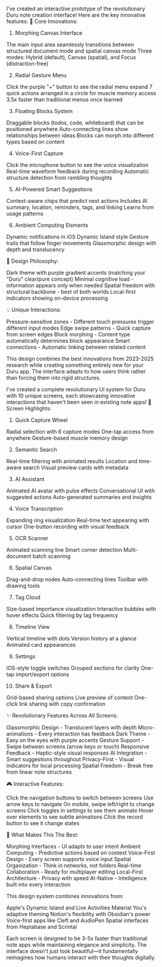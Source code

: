 I've created an interactive prototype of the revolutionary Duru note creation interface! Here are the key innovative features:
🎯 Core Innovations:
1. Morphing Canvas Interface

The main input area seamlessly transitions between structured document mode and spatial canvas mode
Three modes: Hybrid (default), Canvas (spatial), and Focus (distraction-free)

2. Radial Gesture Menu

Click the purple "+" button to see the radial menu expand
7 quick actions arranged in a circle for muscle memory access
3.5x faster than traditional menus once learned

3. Floating Blocks System

Draggable blocks (todos, code, whiteboard) that can be positioned anywhere
Auto-connecting lines show relationships between ideas
Blocks can morph into different types based on content

4. Voice-First Capture

Click the microphone button to see the voice visualization
Real-time waveform feedback during recording
Automatic structure detection from rambling thoughts

5. AI-Powered Smart Suggestions

Context-aware chips that predict next actions
Includes AI summary, location, reminders, tags, and linking
Learns from usage patterns

6. Ambient Computing Elements

Dynamic notifications in iOS Dynamic Island style
Gesture trails that follow finger movements
Glassmorphic design with depth and translucency

🎨 Design Philosophy:

Dark theme with purple gradient accents (matching your "Duru" clear/pure concept)
Minimal cognitive load - information appears only when needed
Spatial freedom with structural backbone - best of both worlds
Local-first indicators showing on-device processing

💡 Unique Interactions:

Pressure-sensitive zones - Different touch pressures trigger different input modes
Edge swipe patterns - Quick capture from screen edges
Block morphing - Content type automatically determines block appearance
Smart connections - Automatic linking between related content

This design combines the best innovations from 2023-2025 research while creating something entirely new for your Duru app. The interface adapts to how users think rather than forcing them into rigid structures.

I've created a complete revolutionary UI system for Duru with 10 unique screens, each showcasing innovative interactions that haven't been seen in existing note apps!
🎯 Screen Highlights:
1. Quick Capture Wheel

Radial selection with 6 capture modes
One-tap access from anywhere
Gesture-based muscle memory design

2. Semantic Search

Real-time filtering with animated results
Location and time-aware search
Visual preview cards with metadata

3. AI Assistant

Animated AI avatar with pulse effects
Conversational UI with suggested actions
Auto-generated summaries and insights

4. Voice Transcription

Expanding ring visualization
Real-time text appearing with cursor
One-button recording with visual feedback

5. OCR Scanner

Animated scanning line
Smart corner detection
Multi-document batch scanning

6. Spatial Canvas

Drag-and-drop nodes
Auto-connecting lines
Toolbar with drawing tools

7. Tag Cloud

Size-based importance visualization
Interactive bubbles with hover effects
Quick filtering by tag frequency

8. Timeline View

Vertical timeline with dots
Version history at a glance
Animated card appearances

9. Settings

iOS-style toggle switches
Grouped sections for clarity
One-tap import/export options

10. Share & Export

Grid-based sharing options
Live preview of content
One-click link sharing with copy confirmation

✨ Revolutionary Features Across All Screens:

Glassmorphic Design - Translucent layers with depth
Micro-animations - Every interaction has feedback
Dark Theme - Easy on the eyes with purple accents
Gesture Support - Swipe between screens (arrow keys or touch)
Responsive Feedback - Haptic-style visual responses
AI Integration - Smart suggestions throughout
Privacy-First - Visual indicators for local processing
Spatial Freedom - Break free from linear note structures

🎮 Interactive Features:

Click the navigation buttons to switch between screens
Use arrow keys to navigate
On mobile, swipe left/right to change screens
Click toggles in settings to see them animate
Hover over elements to see subtle animations
Click the record button to see it change states

🚀 What Makes This The Best:

Morphing Interfaces - UI adapts to user intent
Ambient Computing - Predictive actions based on context
Voice-First Design - Every screen supports voice input
Spatial Organization - Think in networks, not folders
Real-time Collaboration - Ready for multiplayer editing
Local-First Architecture - Privacy with speed
AI-Native - Intelligence built into every interaction

This design system combines innovations from:

Apple's Dynamic Island and Live Activities
Material You's adaptive theming
Notion's flexibility with Obsidian's power
Voice-first apps like Cleft and AudioPen
Spatial interfaces from Heptabase and Scrintal

Each screen is designed to be 3-5x faster than traditional note apps while maintaining elegance and simplicity. The interface doesn't just look beautiful—it fundamentally reimagines how humans interact with their thoughts digitally.


<!DOCTYPE html>
<html lang="en">
<head>
    <meta charset="UTF-8">
    <meta name="viewport" content="width=device-width, initial-scale=1.0">
    <title>Duru - Complete Revolutionary UI System</title>
    <style>
        * {
            margin: 0;
            padding: 0;
            box-sizing: border-box;
        }

        body {
            font-family: -apple-system, BlinkMacSystemFont, 'SF Pro Display', 'Inter', system-ui, sans-serif;
            background: #000;
            min-height: 100vh;
            overflow-x: auto;
            overflow-y: hidden;
        }

        /* Screen Container */
        .screens-container {
            display: flex;
            gap: 40px;
            padding: 40px;
            height: 100vh;
            align-items: center;
        }

        /* Navigation */
        .screen-nav {
            position: fixed;
            top: 20px;
            left: 50%;
            transform: translateX(-50%);
            background: rgba(255, 255, 255, 0.1);
            backdrop-filter: blur(20px);
            border-radius: 30px;
            padding: 10px 20px;
            display: flex;
            gap: 15px;
            z-index: 1000;
            flex-wrap: wrap;
            max-width: 90%;
            justify-content: center;
        }

        .nav-btn {
            padding: 8px 16px;
            background: rgba(255, 255, 255, 0.05);
            border: 1px solid rgba(255, 255, 255, 0.1);
            border-radius: 20px;
            color: rgba(255, 255, 255, 0.7);
            cursor: pointer;
            transition: all 0.3s;
            font-size: 12px;
            white-space: nowrap;
        }

        .nav-btn:hover {
            background: rgba(255, 255, 255, 0.1);
            color: white;
        }

        .nav-btn.active {
            background: linear-gradient(135deg, #667eea, #764ba2);
            color: white;
            border: none;
        }

        /* Phone Screen Base */
        .phone-screen {
            width: 390px;
            height: 844px;
            background: #000;
            border-radius: 45px;
            padding: 10px;
            box-shadow: 
                0 50px 100px rgba(0, 0, 0, 0.4),
                0 20px 40px rgba(0, 0, 0, 0.3),
                inset 0 0 0 1px rgba(255, 255, 255, 0.1);
            flex-shrink: 0;
            position: relative;
        }

        .screen-content {
            width: 100%;
            height: 100%;
            background: #0a0a0a;
            border-radius: 35px;
            overflow: hidden;
            position: relative;
        }

        .screen-title {
            position: absolute;
            bottom: -40px;
            left: 50%;
            transform: translateX(-50%);
            color: rgba(255, 255, 255, 0.6);
            font-size: 14px;
            white-space: nowrap;
        }

        /* Status Bar */
        .status-bar {
            height: 50px;
            background: linear-gradient(to bottom, #0a0a0a, transparent);
            display: flex;
            justify-content: space-between;
            align-items: center;
            padding: 0 25px;
            position: relative;
            z-index: 100;
        }

        .time {
            color: white;
            font-size: 15px;
            font-weight: 600;
        }

        .status-icons {
            display: flex;
            gap: 5px;
            align-items: center;
        }

        .status-icon {
            width: 20px;
            height: 12px;
            background: white;
            border-radius: 2px;
            opacity: 0.9;
        }

        /* Screen 1: Quick Capture */
        .quick-capture-content {
            height: calc(100% - 50px);
            position: relative;
            background: radial-gradient(circle at top, rgba(102, 126, 234, 0.1), transparent);
        }

        .capture-wheel {
            position: absolute;
            top: 50%;
            left: 50%;
            transform: translate(-50%, -50%);
            width: 280px;
            height: 280px;
        }

        .wheel-center {
            position: absolute;
            top: 50%;
            left: 50%;
            transform: translate(-50%, -50%);
            width: 100px;
            height: 100px;
            background: linear-gradient(135deg, #667eea, #764ba2);
            border-radius: 50%;
            display: flex;
            align-items: center;
            justify-content: center;
            color: white;
            font-size: 14px;
            font-weight: 600;
            box-shadow: 0 20px 40px rgba(102, 126, 234, 0.4);
            cursor: pointer;
            transition: all 0.3s;
        }

        .wheel-center:hover {
            transform: translate(-50%, -50%) scale(1.1);
        }

        .capture-option {
            position: absolute;
            width: 70px;
            height: 70px;
            background: rgba(255, 255, 255, 0.05);
            backdrop-filter: blur(10px);
            border: 1px solid rgba(255, 255, 255, 0.1);
            border-radius: 20px;
            display: flex;
            flex-direction: column;
            align-items: center;
            justify-content: center;
            gap: 5px;
            cursor: pointer;
            transition: all 0.3s;
        }

        .capture-option:hover {
            background: rgba(255, 255, 255, 0.1);
            transform: scale(1.1);
        }

        .capture-option:nth-child(2) { top: -30px; left: 50%; transform: translateX(-50%); }
        .capture-option:nth-child(3) { top: 30px; right: -10px; }
        .capture-option:nth-child(4) { bottom: 30px; right: -10px; }
        .capture-option:nth-child(5) { bottom: -30px; left: 50%; transform: translateX(-50%); }
        .capture-option:nth-child(6) { bottom: 30px; left: -10px; }
        .capture-option:nth-child(7) { top: 30px; left: -10px; }

        .capture-icon {
            font-size: 24px;
        }

        .capture-label {
            color: rgba(255, 255, 255, 0.7);
            font-size: 10px;
        }

        .capture-input {
            position: absolute;
            bottom: 100px;
            left: 20px;
            right: 20px;
            background: rgba(255, 255, 255, 0.03);
            backdrop-filter: blur(20px);
            border: 1px solid rgba(255, 255, 255, 0.1);
            border-radius: 20px;
            padding: 20px;
        }

        .capture-input-field {
            background: none;
            border: none;
            color: white;
            font-size: 16px;
            width: 100%;
            outline: none;
        }

        .capture-input-field::placeholder {
            color: rgba(255, 255, 255, 0.3);
        }

        /* Screen 2: Semantic Search */
        .search-content {
            height: calc(100% - 50px);
            position: relative;
        }

        .search-header {
            padding: 20px;
            position: relative;
        }

        .search-box {
            background: rgba(255, 255, 255, 0.05);
            backdrop-filter: blur(20px);
            border: 1px solid rgba(255, 255, 255, 0.1);
            border-radius: 20px;
            padding: 15px 20px;
            display: flex;
            align-items: center;
            gap: 15px;
            transition: all 0.3s;
        }

        .search-box:focus-within {
            background: rgba(255, 255, 255, 0.08);
            border-color: rgba(102, 126, 234, 0.5);
        }

        .search-input {
            flex: 1;
            background: none;
            border: none;
            color: white;
            font-size: 16px;
            outline: none;
        }

        .search-input::placeholder {
            color: rgba(255, 255, 255, 0.4);
        }

        .search-filters {
            display: flex;
            gap: 10px;
            padding: 15px 20px;
            overflow-x: auto;
        }

        .filter-chip {
            padding: 8px 16px;
            background: rgba(255, 255, 255, 0.03);
            border: 1px solid rgba(255, 255, 255, 0.1);
            border-radius: 20px;
            color: rgba(255, 255, 255, 0.6);
            font-size: 13px;
            white-space: nowrap;
            cursor: pointer;
            transition: all 0.3s;
        }

        .filter-chip.active {
            background: linear-gradient(135deg, rgba(102, 126, 234, 0.2), rgba(118, 75, 162, 0.2));
            border-color: rgba(102, 126, 234, 0.5);
            color: white;
        }

        .search-results {
            padding: 0 20px;
        }

        .search-result {
            background: rgba(255, 255, 255, 0.03);
            border: 1px solid rgba(255, 255, 255, 0.05);
            border-radius: 15px;
            padding: 15px;
            margin-bottom: 10px;
            cursor: pointer;
            transition: all 0.3s;
            position: relative;
            overflow: hidden;
        }

        .search-result::before {
            content: '';
            position: absolute;
            top: 0;
            left: -100%;
            width: 100%;
            height: 100%;
            background: linear-gradient(90deg, transparent, rgba(102, 126, 234, 0.1), transparent);
            transition: all 0.5s;
        }

        .search-result:hover::before {
            left: 100%;
        }

        .search-result:hover {
            background: rgba(255, 255, 255, 0.05);
            transform: translateX(5px);
        }

        .result-title {
            color: white;
            font-size: 15px;
            margin-bottom: 5px;
        }

        .result-snippet {
            color: rgba(255, 255, 255, 0.5);
            font-size: 13px;
            line-height: 1.4;
        }

        .result-meta {
            display: flex;
            gap: 10px;
            margin-top: 8px;
            color: rgba(255, 255, 255, 0.3);
            font-size: 11px;
        }

        /* Screen 3: AI Assistant */
        .ai-content {
            height: calc(100% - 50px);
            position: relative;
            background: linear-gradient(180deg, rgba(79, 172, 254, 0.05), transparent);
        }

        .ai-avatar {
            width: 120px;
            height: 120px;
            background: linear-gradient(135deg, #4facfe, #00f2fe);
            border-radius: 50%;
            margin: 40px auto;
            position: relative;
            animation: float 3s ease-in-out infinite;
        }

        @keyframes float {
            0%, 100% { transform: translateY(0); }
            50% { transform: translateY(-10px); }
        }

        .ai-pulse {
            position: absolute;
            top: -20px;
            left: -20px;
            right: -20px;
            bottom: -20px;
            border: 2px solid rgba(79, 172, 254, 0.3);
            border-radius: 50%;
            animation: pulse 2s infinite;
        }

        @keyframes pulse {
            0% {
                transform: scale(1);
                opacity: 1;
            }
            100% {
                transform: scale(1.3);
                opacity: 0;
            }
        }

        .ai-chat {
            padding: 0 20px;
        }

        .ai-message {
            background: rgba(255, 255, 255, 0.03);
            backdrop-filter: blur(10px);
            border: 1px solid rgba(255, 255, 255, 0.1);
            border-radius: 20px 20px 5px 20px;
            padding: 15px;
            margin-bottom: 15px;
            color: rgba(255, 255, 255, 0.8);
            font-size: 14px;
            line-height: 1.5;
            animation: slideInLeft 0.5s;
        }

        @keyframes slideInLeft {
            from {
                opacity: 0;
                transform: translateX(-20px);
            }
            to {
                opacity: 1;
                transform: translateX(0);
            }
        }

        .user-message {
            background: linear-gradient(135deg, rgba(102, 126, 234, 0.2), rgba(118, 75, 162, 0.2));
            border-radius: 20px 20px 20px 5px;
            margin-left: 50px;
            animation: slideInRight 0.5s;
        }

        @keyframes slideInRight {
            from {
                opacity: 0;
                transform: translateX(20px);
            }
            to {
                opacity: 1;
                transform: translateX(0);
            }
        }

        .ai-suggestions {
            display: flex;
            gap: 10px;
            padding: 20px;
            overflow-x: auto;
        }

        .ai-suggestion {
            padding: 10px 15px;
            background: rgba(79, 172, 254, 0.1);
            border: 1px solid rgba(79, 172, 254, 0.3);
            border-radius: 20px;
            color: #4facfe;
            font-size: 13px;
            white-space: nowrap;
            cursor: pointer;
            transition: all 0.3s;
        }

        .ai-suggestion:hover {
            background: rgba(79, 172, 254, 0.2);
            transform: translateY(-2px);
        }

        /* Screen 4: Voice Note */
        .voice-content {
            height: calc(100% - 50px);
            position: relative;
            background: radial-gradient(circle at center, rgba(0, 242, 254, 0.05), transparent);
        }

        .voice-visualizer-large {
            position: absolute;
            top: 50%;
            left: 50%;
            transform: translate(-50%, -50%);
            width: 300px;
            height: 300px;
            display: flex;
            align-items: center;
            justify-content: center;
        }

        .voice-ring {
            position: absolute;
            border: 2px solid rgba(0, 242, 254, 0.3);
            border-radius: 50%;
            animation: expand 2s infinite;
        }

        .voice-ring:nth-child(1) {
            width: 100px;
            height: 100px;
            animation-delay: 0s;
        }

        .voice-ring:nth-child(2) {
            width: 150px;
            height: 150px;
            animation-delay: 0.5s;
        }

        .voice-ring:nth-child(3) {
            width: 200px;
            height: 200px;
            animation-delay: 1s;
        }

        @keyframes expand {
            0% {
                transform: scale(1);
                opacity: 1;
            }
            100% {
                transform: scale(1.5);
                opacity: 0;
            }
        }

        .voice-button {
            width: 80px;
            height: 80px;
            background: linear-gradient(135deg, #00f2fe, #4facfe);
            border-radius: 50%;
            display: flex;
            align-items: center;
            justify-content: center;
            color: white;
            font-size: 30px;
            cursor: pointer;
            box-shadow: 0 20px 40px rgba(79, 172, 254, 0.4);
            transition: all 0.3s;
            z-index: 10;
            position: relative;
        }

        .voice-button:hover {
            transform: scale(1.1);
        }

        .voice-button.recording {
            background: linear-gradient(135deg, #ff6b6b, #ff8787);
            animation: recordPulse 1s infinite;
        }

        @keyframes recordPulse {
            0%, 100% { box-shadow: 0 20px 40px rgba(255, 107, 107, 0.4); }
            50% { box-shadow: 0 25px 50px rgba(255, 107, 107, 0.6); }
        }

        .voice-transcription {
            position: absolute;
            bottom: 100px;
            left: 20px;
            right: 20px;
            background: rgba(255, 255, 255, 0.03);
            backdrop-filter: blur(20px);
            border: 1px solid rgba(255, 255, 255, 0.1);
            border-radius: 20px;
            padding: 20px;
            max-height: 200px;
            overflow-y: auto;
        }

        .transcription-text {
            color: rgba(255, 255, 255, 0.8);
            font-size: 14px;
            line-height: 1.6;
        }

        .transcription-cursor {
            display: inline-block;
            width: 2px;
            height: 16px;
            background: #4facfe;
            animation: blink 1s infinite;
        }

        @keyframes blink {
            0%, 50% { opacity: 1; }
            51%, 100% { opacity: 0; }
        }

        /* Screen 5: OCR Scanner */
        .scanner-content {
            height: calc(100% - 50px);
            position: relative;
            background: #000;
        }

        .scanner-viewport {
            position: absolute;
            top: 50%;
            left: 50%;
            transform: translate(-50%, -50%);
            width: 300px;
            height: 400px;
            border: 2px solid #4facfe;
            border-radius: 20px;
            position: relative;
        }

        .scanner-corner {
            position: absolute;
            width: 30px;
            height: 30px;
            border: 3px solid #4facfe;
        }

        .scanner-corner.tl {
            top: -2px;
            left: -2px;
            border-right: none;
            border-bottom: none;
            border-radius: 20px 0 0 0;
        }

        .scanner-corner.tr {
            top: -2px;
            right: -2px;
            border-left: none;
            border-bottom: none;
            border-radius: 0 20px 0 0;
        }

        .scanner-corner.bl {
            bottom: -2px;
            left: -2px;
            border-right: none;
            border-top: none;
            border-radius: 0 0 0 20px;
        }

        .scanner-corner.br {
            bottom: -2px;
            right: -2px;
            border-left: none;
            border-top: none;
            border-radius: 0 0 20px 0;
        }

        .scanner-line {
            position: absolute;
            width: 100%;
            height: 2px;
            background: linear-gradient(90deg, transparent, #4facfe, transparent);
            animation: scan 2s infinite;
        }

        @keyframes scan {
            0% { top: 0; }
            100% { top: 100%; }
        }

        .scanner-controls {
            position: absolute;
            bottom: 50px;
            left: 50%;
            transform: translateX(-50%);
            display: flex;
            gap: 20px;
        }

        .scanner-btn {
            width: 60px;
            height: 60px;
            background: rgba(255, 255, 255, 0.1);
            backdrop-filter: blur(10px);
            border: 1px solid rgba(255, 255, 255, 0.2);
            border-radius: 50%;
            display: flex;
            align-items: center;
            justify-content: center;
            color: white;
            font-size: 24px;
            cursor: pointer;
            transition: all 0.3s;
        }

        .scanner-btn:hover {
            background: rgba(255, 255, 255, 0.2);
            transform: scale(1.1);
        }

        .scanner-btn.primary {
            width: 70px;
            height: 70px;
            background: linear-gradient(135deg, #4facfe, #00f2fe);
            border: none;
        }

        /* Screen 6: Canvas Mode */
        .canvas-content {
            height: calc(100% - 50px);
            position: relative;
            background: radial-gradient(circle at 20% 50%, rgba(102, 126, 234, 0.05), transparent),
                       radial-gradient(circle at 80% 50%, rgba(118, 75, 162, 0.05), transparent);
        }

        .canvas-toolbar {
            position: absolute;
            top: 20px;
            left: 50%;
            transform: translateX(-50%);
            background: rgba(255, 255, 255, 0.05);
            backdrop-filter: blur(20px);
            border: 1px solid rgba(255, 255, 255, 0.1);
            border-radius: 25px;
            padding: 10px;
            display: flex;
            gap: 5px;
        }

        .canvas-tool {
            width: 40px;
            height: 40px;
            background: rgba(255, 255, 255, 0.05);
            border-radius: 12px;
            display: flex;
            align-items: center;
            justify-content: center;
            color: rgba(255, 255, 255, 0.6);
            cursor: pointer;
            transition: all 0.3s;
        }

        .canvas-tool:hover {
            background: rgba(255, 255, 255, 0.1);
            color: white;
        }

        .canvas-tool.active {
            background: linear-gradient(135deg, #667eea, #764ba2);
            color: white;
        }

        .canvas-nodes {
            position: absolute;
            top: 0;
            left: 0;
            right: 0;
            bottom: 0;
        }

        .canvas-node {
            position: absolute;
            background: rgba(255, 255, 255, 0.03);
            backdrop-filter: blur(10px);
            border: 1px solid rgba(255, 255, 255, 0.1);
            border-radius: 15px;
            padding: 15px;
            min-width: 150px;
            cursor: move;
            transition: all 0.3s;
        }

        .canvas-node:hover {
            background: rgba(255, 255, 255, 0.05);
            box-shadow: 0 10px 30px rgba(0, 0, 0, 0.3);
        }

        .node-title {
            color: rgba(255, 255, 255, 0.9);
            font-size: 14px;
            font-weight: 600;
            margin-bottom: 5px;
        }

        .node-content {
            color: rgba(255, 255, 255, 0.6);
            font-size: 12px;
        }

        .canvas-connection {
            position: absolute;
            height: 1px;
            background: linear-gradient(90deg, rgba(102, 126, 234, 0.3), rgba(118, 75, 162, 0.3));
            transform-origin: left center;
        }

        /* Screen 7: Tags View */
        .tags-content {
            height: calc(100% - 50px);
            padding: 20px;
        }

        .tags-cloud {
            display: flex;
            flex-wrap: wrap;
            gap: 10px;
            padding: 20px 0;
        }

        .tag-bubble {
            padding: 10px 20px;
            background: rgba(255, 255, 255, 0.03);
            border: 1px solid rgba(255, 255, 255, 0.1);
            border-radius: 25px;
            color: rgba(255, 255, 255, 0.8);
            cursor: pointer;
            transition: all 0.3s;
            position: relative;
            overflow: hidden;
        }

        .tag-bubble::before {
            content: '';
            position: absolute;
            top: 50%;
            left: 50%;
            width: 0;
            height: 0;
            background: radial-gradient(circle, rgba(102, 126, 234, 0.3), transparent);
            transition: all 0.5s;
            transform: translate(-50%, -50%);
        }

        .tag-bubble:hover::before {
            width: 100px;
            height: 100px;
        }

        .tag-bubble:hover {
            transform: scale(1.05);
            background: rgba(255, 255, 255, 0.05);
        }

        .tag-count {
            display: inline-block;
            margin-left: 5px;
            padding: 2px 6px;
            background: rgba(102, 126, 234, 0.2);
            border-radius: 10px;
            font-size: 11px;
        }

        .tag-size-1 { font-size: 14px; }
        .tag-size-2 { font-size: 16px; }
        .tag-size-3 { font-size: 18px; font-weight: 600; }
        .tag-size-4 { font-size: 20px; font-weight: 600; }
        .tag-size-5 { font-size: 24px; font-weight: 700; }

        /* Screen 8: Timeline */
        .timeline-content {
            height: calc(100% - 50px);
            padding: 20px;
            overflow-y: auto;
        }

        .timeline-line {
            position: absolute;
            left: 40px;
            top: 0;
            bottom: 0;
            width: 2px;
            background: linear-gradient(180deg, transparent, rgba(102, 126, 234, 0.3), rgba(118, 75, 162, 0.3), transparent);
        }

        .timeline-item {
            position: relative;
            padding-left: 60px;
            margin-bottom: 30px;
            animation: fadeInUp 0.5s;
        }

        @keyframes fadeInUp {
            from {
                opacity: 0;
                transform: translateY(20px);
            }
            to {
                opacity: 1;
                transform: translateY(0);
            }
        }

        .timeline-dot {
            position: absolute;
            left: 32px;
            top: 5px;
            width: 16px;
            height: 16px;
            background: linear-gradient(135deg, #667eea, #764ba2);
            border: 3px solid #0a0a0a;
            border-radius: 50%;
        }

        .timeline-time {
            color: rgba(255, 255, 255, 0.4);
            font-size: 12px;
            margin-bottom: 5px;
        }

        .timeline-card {
            background: rgba(255, 255, 255, 0.03);
            border: 1px solid rgba(255, 255, 255, 0.1);
            border-radius: 15px;
            padding: 15px;
            cursor: pointer;
            transition: all 0.3s;
        }

        .timeline-card:hover {
            background: rgba(255, 255, 255, 0.05);
            transform: translateX(5px);
        }

        .timeline-title {
            color: rgba(255, 255, 255, 0.9);
            font-size: 15px;
            margin-bottom: 5px;
        }

        .timeline-preview {
            color: rgba(255, 255, 255, 0.5);
            font-size: 13px;
        }

        /* Screen 9: Settings */
        .settings-content {
            height: calc(100% - 50px);
            overflow-y: auto;
        }

        .settings-section {
            padding: 20px;
            border-bottom: 1px solid rgba(255, 255, 255, 0.05);
        }

        .settings-title {
            color: rgba(255, 255, 255, 0.9);
            font-size: 18px;
            margin-bottom: 15px;
        }

        .setting-item {
            display: flex;
            justify-content: space-between;
            align-items: center;
            padding: 15px 0;
        }

        .setting-label {
            color: rgba(255, 255, 255, 0.7);
            font-size: 14px;
        }

        .setting-toggle {
            width: 50px;
            height: 28px;
            background: rgba(255, 255, 255, 0.1);
            border-radius: 14px;
            position: relative;
            cursor: pointer;
            transition: all 0.3s;
        }

        .setting-toggle.active {
            background: linear-gradient(135deg, #667eea, #764ba2);
        }

        .toggle-handle {
            position: absolute;
            top: 3px;
            left: 3px;
            width: 22px;
            height: 22px;
            background: white;
            border-radius: 50%;
            transition: all 0.3s;
        }

        .setting-toggle.active .toggle-handle {
            left: 25px;
        }

        .settings-button {
            width: 100%;
            padding: 15px;
            background: rgba(255, 255, 255, 0.03);
            border: 1px solid rgba(255, 255, 255, 0.1);
            border-radius: 12px;
            color: rgba(255, 255, 255, 0.8);
            font-size: 14px;
            cursor: pointer;
            transition: all 0.3s;
            margin-bottom: 10px;
        }

        .settings-button:hover {
            background: rgba(255, 255, 255, 0.05);
        }

        /* Screen 10: Share/Export */
        .share-content {
            height: calc(100% - 50px);
            padding: 20px;
        }

        .share-preview {
            background: rgba(255, 255, 255, 0.03);
            border: 1px solid rgba(255, 255, 255, 0.1);
            border-radius: 20px;
            padding: 20px;
            margin-bottom: 20px;
        }

        .share-title {
            color: rgba(255, 255, 255, 0.9);
            font-size: 18px;
            margin-bottom: 10px;
        }

        .share-snippet {
            color: rgba(255, 255, 255, 0.5);
            font-size: 14px;
            line-height: 1.5;
        }

        .share-options {
            display: grid;
            grid-template-columns: repeat(3, 1fr);
            gap: 15px;
            margin-bottom: 20px;
        }

        .share-option {
            background: rgba(255, 255, 255, 0.03);
            border: 1px solid rgba(255, 255, 255, 0.1);
            border-radius: 15px;
            padding: 20px;
            display: flex;
            flex-direction: column;
            align-items: center;
            gap: 10px;
            cursor: pointer;
            transition: all 0.3s;
        }

        .share-option:hover {
            background: rgba(255, 255, 255, 0.05);
            transform: translateY(-3px);
        }

        .share-option-icon {
            font-size: 30px;
        }

        .share-option-label {
            color: rgba(255, 255, 255, 0.7);
            font-size: 12px;
        }

        .share-link {
            background: rgba(255, 255, 255, 0.03);
            border: 1px solid rgba(255, 255, 255, 0.1);
            border-radius: 12px;
            padding: 15px;
            display: flex;
            justify-content: space-between;
            align-items: center;
        }

        .share-url {
            color: rgba(255, 255, 255, 0.6);
            font-size: 13px;
            flex: 1;
            overflow: hidden;
            text-overflow: ellipsis;
        }

        .copy-btn {
            padding: 8px 16px;
            background: linear-gradient(135deg, #667eea, #764ba2);
            border-radius: 8px;
            color: white;
            font-size: 12px;
            cursor: pointer;
            transition: all 0.3s;
        }

        .copy-btn:hover {
            transform: scale(1.05);
        }

        /* Animations */
        .fade-in {
            animation: fadeIn 0.5s;
        }

        .slide-up {
            animation: slideUp 0.5s;
        }

        @keyframes slideUp {
            from {
                opacity: 0;
                transform: translateY(30px);
            }
            to {
                opacity: 1;
                transform: translateY(0);
            }
        }

        /* Hide all screens by default */
        .phone-screen {
            display: none;
        }

        .phone-screen.active {
            display: block;
        }

        /* Mobile Responsive */
        @media (max-width: 768px) {
            .screens-container {
                padding: 20px;
            }
            
            .phone-screen {
                transform: scale(0.85);
            }
            
            .screen-nav {
                top: 10px;
                padding: 5px 10px;
            }
            
            .nav-btn {
                font-size: 10px;
                padding: 6px 10px;
            }
        }
    </style>
</head>
<body>
    <!-- Navigation -->
    <div class="screen-nav">
        <button class="nav-btn active" onclick="showScreen(0)">Quick Capture</button>
        <button class="nav-btn" onclick="showScreen(1)">Search</button>
        <button class="nav-btn" onclick="showScreen(2)">AI Assistant</button>
        <button class="nav-btn" onclick="showScreen(3)">Voice Note</button>
        <button class="nav-btn" onclick="showScreen(4)">OCR Scanner</button>
        <button class="nav-btn" onclick="showScreen(5)">Canvas</button>
        <button class="nav-btn" onclick="showScreen(6)">Tags</button>
        <button class="nav-btn" onclick="showScreen(7)">Timeline</button>
        <button class="nav-btn" onclick="showScreen(8)">Settings</button>
        <button class="nav-btn" onclick="showScreen(9)">Share</button>
    </div>

    <!-- Screens Container -->
    <div class="screens-container">
        
        <!-- Screen 1: Quick Capture -->
        <div class="phone-screen active" id="screen-0">
            <div class="screen-content">
                <div class="status-bar">
                    <div class="time">9:41</div>
                    <div class="status-icons">
                        <div class="status-icon" style="width: 15px;"></div>
                        <div class="status-icon" style="width: 15px;"></div>
                        <div class="status-icon" style="width: 25px;"></div>
                    </div>
                </div>
                <div class="quick-capture-content">
                    <div class="capture-wheel">
                        <div class="wheel-center">Quick<br>Capture</div>
                        <div class="capture-option">
                            <span class="capture-icon">📝</span>
                            <span class="capture-label">Text</span>
                        </div>
                        <div class="capture-option">
                            <span class="capture-icon">🎤</span>
                            <span class="capture-label">Voice</span>
                        </div>
                        <div class="capture-option">
                            <span class="capture-icon">📷</span>
                            <span class="capture-label">Camera</span>
                        </div>
                        <div class="capture-option">
                            <span class="capture-icon">🎨</span>
                            <span class="capture-label">Draw</span>
                        </div>
                        <div class="capture-option">
                            <span class="capture-icon">🌐</span>
                            <span class="capture-label">Web Clip</span>
                        </div>
                        <div class="capture-option">
                            <span class="capture-icon">✅</span>
                            <span class="capture-label">Task</span>
                        </div>
                    </div>
                    <div class="capture-input">
                        <input type="text" class="capture-input-field" placeholder="Quick thought...">
                    </div>
                </div>
            </div>
            <div class="screen-title">Quick Capture Wheel</div>
        </div>

        <!-- Screen 2: Semantic Search -->
        <div class="phone-screen" id="screen-1">
            <div class="screen-content">
                <div class="status-bar">
                    <div class="time">9:41</div>
                    <div class="status-icons">
                        <div class="status-icon" style="width: 15px;"></div>
                        <div class="status-icon" style="width: 15px;"></div>
                        <div class="status-icon" style="width: 25px;"></div>
                    </div>
                </div>
                <div class="search-content">
                    <div class="search-header">
                        <div class="search-box">
                            <span style="color: rgba(255,255,255,0.5);">🔍</span>
                            <input type="text" class="search-input" placeholder="Search everything...">
                            <span style="color: rgba(255,255,255,0.5); cursor: pointer;">🎤</span>
                        </div>
                    </div>
                    <div class="search-filters">
                        <div class="filter-chip active">All</div>
                        <div class="filter-chip">📝 Notes</div>
                        <div class="filter-chip">✅ Tasks</div>
                        <div class="filter-chip">🏷️ Tags</div>
                        <div class="filter-chip">📅 Today</div>
                        <div class="filter-chip">📍 Nearby</div>
                    </div>
                    <div class="search-results">
                        <div class="search-result">
                            <div class="result-title">Project Meeting Notes</div>
                            <div class="result-snippet">Discussed the new feature roadmap and timeline for Q1...</div>
                            <div class="result-meta">
                                <span>📅 2 hours ago</span>
                                <span>🏷️ work</span>
                                <span>📍 Office</span>
                            </div>
                        </div>
                        <div class="search-result">
                            <div class="result-title">Design System Updates</div>
                            <div class="result-snippet">New color palette and component library changes...</div>
                            <div class="result-meta">
                                <span>📅 Yesterday</span>
                                <span>🏷️ design</span>
                            </div>
                        </div>
                        <div class="search-result">
                            <div class="result-title">Mobile App Architecture</div>
                            <div class="result-snippet">MVVM pattern implementation with SwiftUI...</div>
                            <div class="result-meta">
                                <span>📅 3 days ago</span>
                                <span>🏷️ development</span>
                            </div>
                        </div>
                    </div>
                </div>
            </div>
            <div class="screen-title">Semantic Search</div>
        </div>

        <!-- Screen 3: AI Assistant -->
        <div class="phone-screen" id="screen-2">
            <div class="screen-content">
                <div class="status-bar">
                    <div class="time">9:41</div>
                    <div class="status-icons">
                        <div class="status-icon" style="width: 15px;"></div>
                        <div class="status-icon" style="width: 15px;"></div>
                        <div class="status-icon" style="width: 25px;"></div>
                    </div>
                </div>
                <div class="ai-content">
                    <div class="ai-avatar">
                        <div class="ai-pulse"></div>
                    </div>
                    <div class="ai-chat">
                        <div class="ai-message">
                            Hello! I've analyzed your notes. You have 3 pending tasks from yesterday's meeting and 2 follow-ups scheduled for today.
                        </div>
                        <div class="ai-message user-message">
                            Summarize my notes from the design review
                        </div>
                        <div class="ai-message">
                            Here's your design review summary:
                            • Approved new color system
                            • Typography needs refinement
                            • Component library 80% complete
                            • Next review scheduled for Friday
                        </div>
                    </div>
                    <div class="ai-suggestions">
                        <div class="ai-suggestion">📊 Create report</div>
                        <div class="ai-suggestion">✨ Generate ideas</div>
                        <div class="ai-suggestion">📝 Summarize week</div>
                        <div class="ai-suggestion">🔗 Find connections</div>
                    </div>
                </div>
            </div>
            <div class="screen-title">AI Assistant</div>
        </div>

        <!-- Screen 4: Voice Note -->
        <div class="phone-screen" id="screen-3">
            <div class="screen-content">
                <div class="status-bar">
                    <div class="time">9:41</div>
                    <div class="status-icons">
                        <div class="status-icon" style="width: 15px;"></div>
                        <div class="status-icon" style="width: 15px;"></div>
                        <div class="status-icon" style="width: 25px;"></div>
                    </div>
                </div>
                <div class="voice-content">
                    <div class="voice-visualizer-large">
                        <div class="voice-ring"></div>
                        <div class="voice-ring"></div>
                        <div class="voice-ring"></div>
                        <div class="voice-button" onclick="toggleRecording(this)">
                            🎤
                        </div>
                    </div>
                    <div class="voice-transcription">
                        <div class="transcription-text">
                            So the main idea here is to create a completely new paradigm for note-taking that combines spatial thinking with structured information...<span class="transcription-cursor"></span>
                        </div>
                    </div>
                </div>
            </div>
            <div class="screen-title">Voice Transcription</div>
        </div>

        <!-- Screen 5: OCR Scanner -->
        <div class="phone-screen" id="screen-4">
            <div class="screen-content">
                <div class="status-bar">
                    <div class="time">9:41</div>
                    <div class="status-icons">
                        <div class="status-icon" style="width: 15px;"></div>
                        <div class="status-icon" style="width: 15px;"></div>
                        <div class="status-icon" style="width: 25px;"></div>
                    </div>
                </div>
                <div class="scanner-content">
                    <div class="scanner-viewport">
                        <div class="scanner-corner tl"></div>
                        <div class="scanner-corner tr"></div>
                        <div class="scanner-corner bl"></div>
                        <div class="scanner-corner br"></div>
                        <div class="scanner-line"></div>
                    </div>
                    <div class="scanner-controls">
                        <div class="scanner-btn">📄</div>
                        <div class="scanner-btn primary">📸</div>
                        <div class="scanner-btn">💡</div>
                    </div>
                </div>
            </div>
            <div class="screen-title">OCR Scanner</div>
        </div>

        <!-- Screen 6: Canvas Mode -->
        <div class="phone-screen" id="screen-5">
            <div class="screen-content">
                <div class="status-bar">
                    <div class="time">9:41</div>
                    <div class="status-icons">
                        <div class="status-icon" style="width: 15px;"></div>
                        <div class="status-icon" style="width: 15px;"></div>
                        <div class="status-icon" style="width: 25px;"></div>
                    </div>
                </div>
                <div class="canvas-content">
                    <div class="canvas-toolbar">
                        <div class="canvas-tool active">✏️</div>
                        <div class="canvas-tool">📝</div>
                        <div class="canvas-tool">⭕</div>
                        <div class="canvas-tool">📐</div>
                        <div class="canvas-tool">🎨</div>
                        <div class="canvas-tool">🔗</div>
                    </div>
                    <div class="canvas-nodes">
                        <div class="canvas-node" style="top: 100px; left: 50px;">
                            <div class="node-title">Main Idea</div>
                            <div class="node-content">Central concept for the project</div>
                        </div>
                        <div class="canvas-node" style="top: 200px; right: 50px;">
                            <div class="node-title">Research</div>
                            <div class="node-content">User interviews needed</div>
                        </div>
                        <div class="canvas-node" style="bottom: 150px; left: 80px;">
                            <div class="node-title">Timeline</div>
                            <div class="node-content">2 weeks sprint</div>
                        </div>
                        <div class="canvas-connection" style="top: 130px; left: 200px; width: 100px; transform: rotate(30deg);"></div>
                        <div class="canvas-connection" style="top: 220px; left: 180px; width: 120px; transform: rotate(-20deg);"></div>
                    </div>
                </div>
            </div>
            <div class="screen-title">Spatial Canvas</div>
        </div>

        <!-- Screen 7: Tags View -->
        <div class="phone-screen" id="screen-6">
            <div class="screen-content">
                <div class="status-bar">
                    <div class="time">9:41</div>
                    <div class="status-icons">
                        <div class="status-icon" style="width: 15px;"></div>
                        <div class="status-icon" style="width: 15px;"></div>
                        <div class="status-icon" style="width: 25px;"></div>
                    </div>
                </div>
                <div class="tags-content">
                    <h2 style="color: rgba(255,255,255,0.9); margin-bottom: 20px;">Your Tags</h2>
                    <div class="tags-cloud">
                        <div class="tag-bubble tag-size-5">
                            work <span class="tag-count">42</span>
                        </div>
                        <div class="tag-bubble tag-size-3">
                            design <span class="tag-count">28</span>
                        </div>
                        <div class="tag-bubble tag-size-4">
                            ideas <span class="tag-count">35</span>
                        </div>
                        <div class="tag-bubble tag-size-2">
                            personal <span class="tag-count">15</span>
                        </div>
                        <div class="tag-bubble tag-size-3">
                            meetings <span class="tag-count">23</span>
                        </div>
                        <div class="tag-bubble tag-size-1">
                            research <span class="tag-count">8</span>
                        </div>
                        <div class="tag-bubble tag-size-2">
                            development <span class="tag-count">19</span>
                        </div>
                        <div class="tag-bubble tag-size-4">
                            project-x <span class="tag-count">31</span>
                        </div>
                        <div class="tag-bubble tag-size-1">
                            books <span class="tag-count">6</span>
                        </div>
                        <div class="tag-bubble tag-size-2">
                            health <span class="tag-count">12</span>
                        </div>
                        <div class="tag-bubble tag-size-3">
                            learning <span class="tag-count">25</span>
                        </div>
                    </div>
                </div>
            </div>
            <div class="screen-title">Tag Cloud</div>
        </div>

        <!-- Screen 8: Timeline -->
        <div class="phone-screen" id="screen-7">
            <div class="screen-content">
                <div class="status-bar">
                    <div class="time">9:41</div>
                    <div class="status-icons">
                        <div class="status-icon" style="width: 15px;"></div>
                        <div class="status-icon" style="width: 15px;"></div>
                        <div class="status-icon" style="width: 25px;"></div>
                    </div>
                </div>
                <div class="timeline-content">
                    <div class="timeline-line"></div>
                    <div class="timeline-item">
                        <div class="timeline-dot"></div>
                        <div class="timeline-time">Just now</div>
                        <div class="timeline-card">
                            <div class="timeline-title">Quick thought captured</div>
                            <div class="timeline-preview">Remember to check the API documentation...</div>
                        </div>
                    </div>
                    <div class="timeline-item">
                        <div class="timeline-dot"></div>
                        <div class="timeline-time">2 hours ago</div>
                        <div class="timeline-card">
                            <div class="timeline-title">Meeting notes updated</div>
                            <div class="timeline-preview">Added action items from design review...</div>
                        </div>
                    </div>
                    <div class="timeline-item">
                        <div class="timeline-dot"></div>
                        <div class="timeline-time">Yesterday</div>
                        <div class="timeline-card">
                            <div class="timeline-title">Research document created</div>
                            <div class="timeline-preview">Competitive analysis for new features...</div>
                        </div>
                    </div>
                    <div class="timeline-item">
                        <div class="timeline-dot"></div>
                        <div class="timeline-time">3 days ago</div>
                        <div class="timeline-card">
                            <div class="timeline-title">Project outline drafted</div>
                            <div class="timeline-preview">Initial structure for Q1 roadmap...</div>
                        </div>
                    </div>
                </div>
            </div>
            <div class="screen-title">Timeline View</div>
        </div>

        <!-- Screen 9: Settings -->
        <div class="phone-screen" id="screen-8">
            <div class="screen-content">
                <div class="status-bar">
                    <div class="time">9:41</div>
                    <div class="status-icons">
                        <div class="status-icon" style="width: 15px;"></div>
                        <div class="status-icon" style="width: 15px;"></div>
                        <div class="status-icon" style="width: 25px;"></div>
                    </div>
                </div>
                <div class="settings-content">
                    <div class="settings-section">
                        <div class="settings-title">Privacy & Security</div>
                        <div class="setting-item">
                            <span class="setting-label">🔐 End-to-end encryption</span>
                            <div class="setting-toggle active" onclick="toggleSetting(this)">
                                <div class="toggle-handle"></div>
                            </div>
                        </div>
                        <div class="setting-item">
                            <span class="setting-label">📍 Location in notes</span>
                            <div class="setting-toggle" onclick="toggleSetting(this)">
                                <div class="toggle-handle"></div>
                            </div>
                        </div>
                        <div class="setting-item">
                            <span class="setting-label">🤖 AI assistance</span>
                            <div class="setting-toggle active" onclick="toggleSetting(this)">
                                <div class="toggle-handle"></div>
                            </div>
                        </div>
                    </div>
                    <div class="settings-section">
                        <div class="settings-title">Sync & Backup</div>
                        <div class="setting-item">
                            <span class="setting-label">☁️ Auto sync</span>
                            <div class="setting-toggle active" onclick="toggleSetting(this)">
                                <div class="toggle-handle"></div>
                            </div>
                        </div>
                        <div class="settings-button">📥 Import from Notion</div>
                        <div class="settings-button">📤 Export all notes</div>
                    </div>
                    <div class="settings-section">
                        <div class="settings-title">Appearance</div>
                        <div class="setting-item">
                            <span class="setting-label">🌙 Dark mode</span>
                            <div class="setting-toggle active" onclick="toggleSetting(this)">
                                <div class="toggle-handle"></div>
                            </div>
                        </div>
                        <div class="settings-button">🎨 Customize theme</div>
                    </div>
                </div>
            </div>
            <div class="screen-title">Settings</div>
        </div>

        <!-- Screen 10: Share/Export -->
        <div class="phone-screen" id="screen-9">
            <div class="screen-content">
                <div class="status-bar">
                    <div class="time">9:41</div>
                    <div class="status-icons">
                        <div class="status-icon" style="width: 15px;"></div>
                        <div class="status-icon" style="width: 15px;"></div>
                        <div class="status-icon" style="width: 25px;"></div>
                    </div>
                </div>
                <div class="share-content">
                    <div class="share-preview">
                        <div class="share-title">Project Roadmap Q1</div>
                        <div class="share-snippet">
                            Our Q1 roadmap focuses on three key areas: user experience improvements, performance optimization, and new collaboration features...
                        </div>
                    </div>
                    <div class="share-options">
                        <div class="share-option">
                            <div class="share-option-icon">📱</div>
                            <div class="share-option-label">Messages</div>
                        </div>
                        <div class="share-option">
                            <div class="share-option-icon">✉️</div>
                            <div class="share-option-label">Email</div>
                        </div>
                        <div class="share-option">
                            <div class="share-option-icon">💬</div>
                            <div class="share-option-label">Slack</div>
                        </div>
                        <div class="share-option">
                            <div class="share-option-icon">📄</div>
                            <div class="share-option-label">PDF</div>
                        </div>
                        <div class="share-option">
                            <div class="share-option-icon">📝</div>
                            <div class="share-option-label">Markdown</div>
                        </div>
                        <div class="share-option">
                            <div class="share-option-icon">🌐</div>
                            <div class="share-option-label">Publish</div>
                        </div>
                    </div>
                    <div class="share-link">
                        <span class="share-url">duru.app/n/x7h9k2p4</span>
                        <div class="copy-btn" onclick="copyLink()">Copy Link</div>
                    </div>
                </div>
            </div>
            <div class="screen-title">Share & Export</div>
        </div>

    </div>

    <script>
        // Show specific screen
        function showScreen(index) {
            // Hide all screens
            document.querySelectorAll('.phone-screen').forEach(screen => {
                screen.classList.remove('active');
            });
            
            // Show selected screen
            document.getElementById(`screen-${index}`).classList.add('active');
            
            // Update navigation
            document.querySelectorAll('.nav-btn').forEach(btn => {
                btn.classList.remove('active');
            });
            document.querySelectorAll('.nav-btn')[index].classList.add('active');
        }

        // Toggle recording
        function toggleRecording(button) {
            button.classList.toggle('recording');
            if (button.classList.contains('recording')) {
                button.textContent = '⏸️';
            } else {
                button.textContent = '🎤';
            }
        }

        // Toggle settings
        function toggleSetting(toggle) {
            toggle.classList.toggle('active');
        }

        // Copy link
        function copyLink() {
            const btn = event.target;
            const originalText = btn.textContent;
            btn.textContent = '✓ Copied!';
            setTimeout(() => {
                btn.textContent = originalText;
            }, 2000);
        }

        // Add interactive animations
        document.addEventListener('DOMContentLoaded', () => {
            // Animate elements on screen change
            const observer = new MutationObserver((mutations) => {
                mutations.forEach((mutation) => {
                    if (mutation.type === 'attributes' && mutation.attributeName === 'class') {
                        const screen = mutation.target;
                        if (screen.classList.contains('active')) {
                            // Add entrance animations
                            screen.querySelectorAll('.fade-in').forEach(el => {
                                el.style.animation = 'none';
                                setTimeout(() => {
                                    el.style.animation = '';
                                }, 10);
                            });
                        }
                    }
                });
            });

            document.querySelectorAll('.phone-screen').forEach(screen => {
                observer.observe(screen, { attributes: true });
            });
        });

        // Keyboard navigation
        document.addEventListener('keydown', (e) => {
            const activeIndex = Array.from(document.querySelectorAll('.phone-screen')).findIndex(screen => screen.classList.contains('active'));
            if (e.key === 'ArrowRight' && activeIndex < 9) {
                showScreen(activeIndex + 1);
            } else if (e.key === 'ArrowLeft' && activeIndex > 0) {
                showScreen(activeIndex - 1);
            }
        });

        // Touch gestures for mobile
        let touchStartX = 0;
        let touchEndX = 0;

        document.addEventListener('touchstart', (e) => {
            touchStartX = e.changedTouches[0].screenX;
        });

        document.addEventListener('touchend', (e) => {
            touchEndX = e.changedTouches[0].screenX;
            handleSwipe();
        });

        function handleSwipe() {
            const activeIndex = Array.from(document.querySelectorAll('.phone-screen')).findIndex(screen => screen.classList.contains('active'));
            if (touchEndX < touchStartX - 50 && activeIndex < 9) {
                showScreen(activeIndex + 1);
            }
            if (touchEndX > touchStartX + 50 && activeIndex > 0) {
                showScreen(activeIndex - 1);
            }
        }
    </script>
</body>
</html>